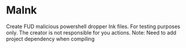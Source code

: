 # Malnk
Create FUD malicious powershell dropper lnk files. For testing purposes only. The creator is not responsible for you actions.
Note: Need to add project dependency when compiling
